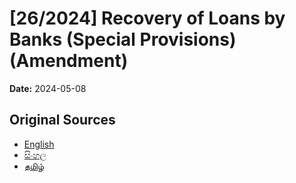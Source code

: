 # [26/2024] Recovery of Loans by Banks (Special Provisions) (Amendment)

**Date:** 2024-05-08

## Original Sources

- [English](https://documents.gov.lk/view/acts/2024/5/26-2024_E.pdf)
- [සිංහල](https://documents.gov.lk/view/acts/2024/5/26-2024_S.pdf)
- [தமிழ்](https://documents.gov.lk/view/acts/2024/5/26-2024_T.pdf)

